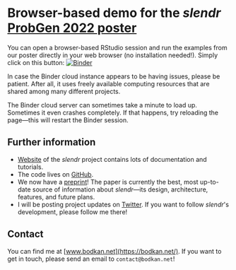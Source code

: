 # Browser-based demo for the *slendr* [ProbGen 2022 poster](https://probgen22.github.io/abstracts/index.html#P40)

You can open a browser-based RStudio session and run the examples from our poster directly in your web browser (no installation needed!). Simply click on this button: [![Binder](https://mybinder.org/badge_logo.svg)](https://mybinder.org/v2/gh/bodkan/probgen2022/main?urlpath=rstudio)

In case the Binder cloud instance appears to be having issues, please be patient. After all, it uses freely available computing resources that are shared among many different projects.

The Binder cloud server can sometimes take a minute to load up. Sometimes it even crashes completely. If that happens, try reloading the page—this will restart the Binder session.

## Further information

-   [Website](https://www.slendr.net/) of the *slendr* project contains lots of documentation and tutorials.
-   The code lives on [GitHub](https://github.com/bodkan/slendr/).
-   We now have a [preprint](https://www.biorxiv.org/content/10.1101/2022.03.20.485041v1)! The paper is currently the best, most up-to-date source of information about *slendr*—its design, architecture, features, and future plans.
-   I will be posting project updates on [Twitter](https://twitter.com/dr_bodkan). If you want to follow *slendr*'s development, please follow me there!

## Contact

You can find me at [www.bodkan.net](https://bodkan.net/). If you want to get in touch, please send an email to `contact@bodkan.net`!

